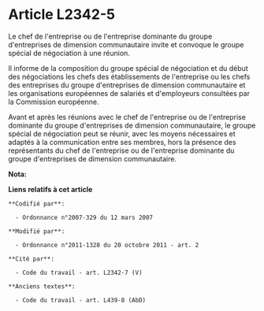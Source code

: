 # Article L2342-5

Le chef de l'entreprise ou de l'entreprise dominante du groupe d'entreprises de dimension communautaire  invite et convoque
le groupe spécial de négociation à une réunion.

Il informe de la composition du groupe spécial de négociation et du début des négociations les chefs des établissements de
l'entreprise ou les chefs des entreprises du groupe d'entreprises de dimension communautaire et les organisations européennes
de salariés et d'employeurs consultées par la Commission européenne.

Avant et après les réunions avec le chef de l'entreprise ou de l'entreprise dominante du groupe d'entreprises de dimension
communautaire, le groupe spécial de négociation peut se réunir, avec les moyens nécessaires et adaptés à la communication
entre ses membres, hors la présence des représentants du chef de l'entreprise ou de l'entreprise dominante du groupe
d'entreprises de dimension communautaire.

**Nota:**



**Liens relatifs à cet article**

	**Codifié par**:

	  - Ordonnance n°2007-329 du 12 mars 2007

	**Modifié par**:

	  - Ordonnance n°2011-1328 du 20 octobre 2011 - art. 2

	**Cité par**:

	  - Code du travail - art. L2342-7 (V)

	**Anciens textes**:

	  - Code du travail - art. L439-8 (AbD)
